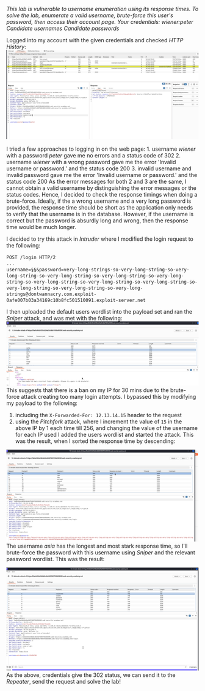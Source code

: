 *This lab is vulnerable to username enumeration using its response times. To solve the lab, enumerate a valid username, brute-force this user's password, then access their account page.
Your credentials: wiener:peter
Candidate usernames
Candidate passwords*

Logged into my account with the given credentials and checked *HTTP History*: 
![Screenshot 2024-05-03 at 3.10.20 PM](images/Screenshot%202024-05-03%20at%203.10.20%20PM.png)

I tried a few approaches to logging in on the web page: 
	1. username *wiener* with a password *peter* gave me no errors and a status code of 302
	2. username *wiener* with a wrong password gave me the error 'Invalid username or password.' and the status code 200
	3. invalid username and invalid password gave me the error 'Invalid username or password.' and the status code 200
As the error messages for both 2 and 3 are the same, I cannot obtain a valid username by distinguishing the error messages or the status codes. 
Hence, I decided to check the response timings when doing a brute-force. Ideally, if the a wrong username and a very long password is provided, the response time should be short as the application only needs to verify that the username is in the database. However, if the username is correct but the password is absurdly long and wrong, then the response time would be much longer. 

I decided to try this attack in *Intruder* where I modified the login request to the following: 
```Intruder
POST /login HTTP/2
...
username=§§&password=very-long-strings-so-very-long-string-so-very-long-string-so-very-long-string-so-very-long-string-so-very-long-string-so-very-long-string-so-very-long-string-so-very-long-string-so-very-long-string-so-very-long-string-so-very-long-strings@dontwannacry.com.exploit-0afe007b03a34169c10b8fc501510091.exploit-server.net
```
I then uploaded the default users wordlist into the payload set and ran the *Sniper* attack, and was met with the following: 
![Screenshot 2024-05-03 at 3.54.38 PM](images/Screenshot%202024-05-03%20at%203.54.38%20PM.png)
This suggests that there is a ban on my IP for 30 mins due to the brute-force attack creating too many login attempts. I bypassed this by modifying my payload to the following:
1. including the `X-Forwarded-For: 12.13.14.15` header to the request
2. using the *Pitchfork* attack, where I increment the value of `15` in the above IP by 1 each time till 256, and changing the value of the username for each IP used
I added the users wordlist and started the attack. This was the result, when I sorted the response time by descending: 

![Screenshot 2024-05-03 at 4.06.12 PM](images/Screenshot%202024-05-03%20at%204.06.12%20PM.png)
The username *asia* has the longest and most stark response time, so I'll brute-force the password with this username using *Sniper* and the relevant password wordlist. This was the result: 

![Screenshot 2024-05-03 at 4.23.41 PM](images/Screenshot%202024-05-03%20at%204.23.41%20PM.png)
As the above, credentials give the 302 status, we can send it to the *Repeater*, send the request and solve the lab!

